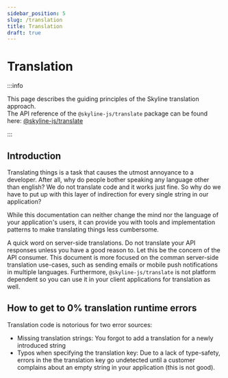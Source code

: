 ```yaml
---
sidebar_position: 5
slug: /translation
title: Translation
draft: true
---
```


# Translation

:::info

This page describes the guiding principles of the Skyline translation approach. <br />
The API reference of the `@skyline-js/translate` package can be found here: [@skyline-js/translate](/docs/api-reference/translate)

:::

## Introduction

Translating things is a task that causes the utmost annoyance to a developer. After all, why do people bother speaking any language other than english? We do not translate code and it works just fine. So why do we have to put up with this layer of indirection for every single string in our application?

While this documentation can neither change the mind nor the language of your application's users, it can provide you with tools and implementation patterns to make translating things less cumbersome.

A quick word on server-side translations. Do not translate your API responses unless you have a good reason to. Let this be the concern of the API consumer. This document is more focused on the comman server-side translation use-cases, such as sending emails or mobile push notifications in multiple languages. Furthermore, `@skyline-js/translate` is not platform dependent so you can use it in your client applications for translation as well.

## How to get to 0% translation runtime errors

Translation code is notorious for two error sources:

- Missing translation strings: You forgot to add a translation for a newly introduced string
- Typos when specifying the translation key: Due to a lack of type-safety, errors in the the translation key go undetected until a customer complains about an empty string in your application (this is not good).
